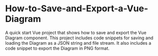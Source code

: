 # How-to-Save-and-Export-a-Vue-Diagram
A quick start Vue project that shows how to save and export the Vue Diagram component. This project includes code snippets for saving and loading the Diagram as a JSON string and file stream. It also includes a code snippet to export the Diagram in PNG format.
